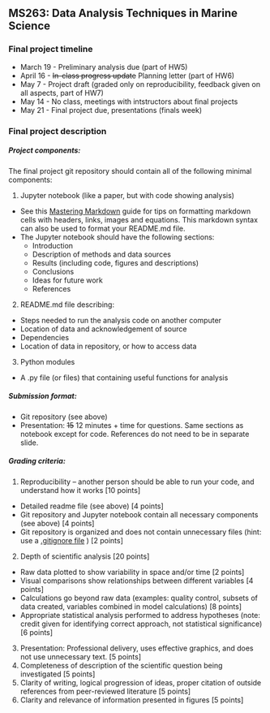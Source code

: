 ## MS263: Data Analysis Techniques in Marine Science
### Final project timeline

* March 19 - Preliminary analysis due (part of HW5)
* April 16 - ~~In-class progress update~~ Planning letter (part of HW6)
* May 7 - Project draft (graded only on reproducibility, feedback given on all aspects, part of HW7)
* May 14 - No class, meetings with intstructors about final projects
* May 21 - Final project due, presentations (finals week)

### Final project description

##### Project components:
The final project git repository should contain all of the following minimal components:

1.	Jupyter notebook (like a paper, but with code showing analysis)
  * See this [Mastering Markdown](https://guides.github.com/features/mastering-markdown/) guide for tips on formatting markdown cells with headers, links, images and equations. This markdown syntax can also be used to format your README.md file.
  * The Jupyter notebook should have the following sections:
    *	Introduction
    * Description of methods and data sources
    * Results (including code, figures and descriptions)
    *	Conclusions
    *	Ideas for future work
    * References
2.	README.md file describing:
  *	Steps needed to run the analysis code on another computer
  *	Location of data and acknowledgement of source
  *	Dependencies
  *	Location of data in repository, or how to access data
3.  Python modules
  * A .py file (or files) that containing useful functions for analysis


##### Submission format:
*	Git repository (see above)
*	Presentation: ~~15~~ 12 minutes + time for questions. Same sections as notebook except for code. References do not need to be in separate slide.

##### Grading criteria:
1.	Reproducibility – another person should be able to run your code, and understand how it works [10 points]
  *	Detailed readme file (see above) [4 points]
  *	Git repository and Jupyter notebook contain all necessary components (see above) [4 points]
  *	Git repository is organized and does not contain unnecessary files (hint: use a [.gitignore file](https://www.atlassian.com/git/tutorials/gitignore) ) [2 points]
2.	Depth of scientific analysis [20 points]
*	Raw data plotted to show variability in space and/or time [2 points]
*	Visual comparisons show relationships between different variables [4 points]
*	Calculations go beyond raw data (examples: quality control, subsets of data created, variables combined in model calculations) [8 points]
*	Appropriate statistical analysis performed to address hypotheses (note: credit given for identifying correct approach, not statistical significance) [6 points]
3.	Presentation: Professional delivery, uses effective graphics, and does not use unnecessary text. [5 points]
4.	Completeness of description of the scientific question being investigated [5 points]
5.	Clarity of writing, logical progression of ideas, proper citation of outside references from peer-reviewed literature [5 points]
6.	Clarity and relevance of information presented in figures [5 points]

